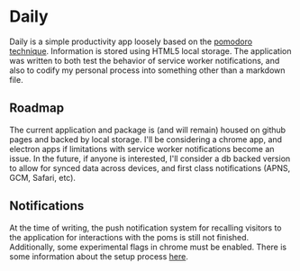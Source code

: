 # Daily

Daily is a simple productivity app loosely based on the [pomodoro technique](https://en.wikipedia.org/wiki/Pomodoro_Technique).  Information is stored using HTML5 local storage. The application was written to both test the behavior of service worker notifications, and also to codify my personal process into something other than a markdown file.

## Roadmap

The current application and package is (and will remain) housed on github pages and backed by local storage.  I'll be considering a chrome app, and electron apps if limitations with service worker notifications become an issue. In the future, if anyone is interested, I'll consider a db backed version to allow for synced data across devices, and first class notifications (APNS, GCM, Safari, etc).

## Notifications

At the time of writing, the push notification system for recalling visitors to the application for interactions with the poms is still not finished.  Additionally, some experimental flags in chrome must be enabled. There is some information about the setup process [here](https://gauntface.com/blog/2014/12/15/push-notifications-service-worker).
